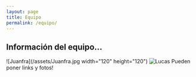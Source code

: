 ```yaml
---
layout: page
title: Equipo
permalink: /equipo/
---
```


## Información del equipo...

![Juanfra](/assets/Juanfra.jpg width="120" height="120")
![Lucas](/assets/Lucas.jpg)
Pueden poner links y fotos!
